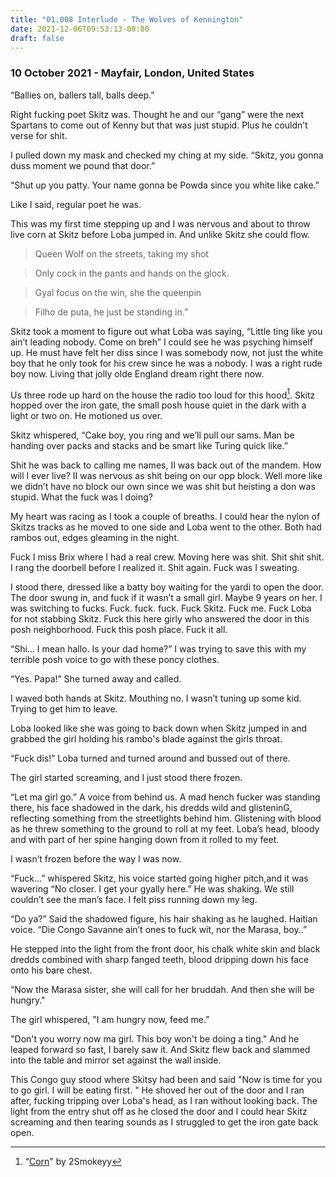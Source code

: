 ```yaml
---
title: "01.008 Interlude - The Wolves of Kennington"
date: 2021-12-06T09:53:13-08:00
draft: false
---
```

### 10 October 2021 - Mayfair, London, United States

“Ballies on, ballers tall, balls deep.”

Right fucking poet Skitz was. Thought he and our “gang” were the next Spartans to come out of Kenny but that was just stupid. Plus he couldn’t verse for shit. 

I pulled down my mask and checked my ching at my side. “Skitz, you gonna duss moment we pound that door.”

“Shut up you patty. Your name gonna be Powda since you white like cake.”

Like I said, regular poet he was.

This was my first time stepping up and I was nervous and about to throw live corn at Skitz before Loba jumped in. And unlike Skitz she could flow.

> Queen Wolf on the streets, taking my shot

> Only cock in the pants and hands on the glock.

> Gyal focus on the win, she the queenpin

> <span class="foreign-language" lang="br" title="Son of a bitch">Filho de puta</span>, he just be standing in.”

Skitz took a moment to figure out what Loba was saying, “Little ting like you ain’t leading nobody. Come on breh” I could see he was psyching himself up.  He must have felt her diss since I was somebody now, not just the white boy that he only took for his crew since he was a nobody. I was a right rude boy now.  Living that jolly olde England dream right there now. 

Us three rode up hard on the house the radio too loud for this hood[^1]. Skitz hopped over the iron gate, the small posh house quiet in the dark with a light or two on. He motioned us over. 

Skitz whispered, “Cake boy, you ring and we’ll pull our sams. Man be handing over packs and stacks and be smart like Turing quick like.”

Shit he was back to calling me names, II was back out of the mandem. How will I ever live? II was nervous as shit being on our opp block. Well more like we didn’t have no block our own since we was shit but heisting a don was stupid. What the fuck was I doing?

My heart was racing as I took a couple of breaths. I could hear the nylon of Skitzs tracks as he moved to one side and Loba went to the other. Both had rambos out, edges gleaming in the night. 

Fuck I miss Brix where I had a real crew. Moving here was shit. Shit shit shit. I rang the doorbell before I realized it. Shit again. Fuck was I sweating. 

I stood there, dressed like a batty boy waiting for the yardi to open the door. The door swung in, and fuck if it wasn’t a small girl. Maybe 9 years on her. I was switching to fucks. Fuck. fuck. fuck. Fuck Skitz. Fuck me. Fuck Loba for not stabbing Skitz. Fuck this here girly who answered the door in this posh neighborhood. Fuck this posh place. Fuck it all.

“Shi… I mean hallo.  Is your dad home?” I was trying to save this with my terrible posh voice to go with these poncy clothes. 

“Yes.  Papa!” She turned away and called. 

I waved both hands at Skitz. Mouthing no. I wasn’t tuning up some kid. Trying to get him to leave.

Loba looked like she was going to back down when Skitz jumped in and grabbed the girl holding his rambo's blade against the girls throat.

“Fuck dis!” Loba turned and turned around and bussed out of there. 

The girl started screaming, and I just stood there frozen. 

“Let ma girl go.” A voice from behind us. A mad hench fucker  was standing there, his face shadowed in the dark, his dredds wild and glisteninG, reflecting something from the streetlights behind him. Glistening with blood as he threw something to the ground to roll at my feet. Loba’s head, bloody and with part of her spine hanging down from it rolled to my feet. 

I wasn’t frozen before the way I was now. 

“Fuck…” whispered Skitz, his voice started going higher pitch,and it was wavering “No closer. I get your gyally here.” He was shaking. We still couldn’t see the man’s face. I felt piss running down my leg.

“Do ya?” Said the shadowed figure, his hair shaking as he laughed. Haitian voice. “Die Congo Savanne ain’t ones to fuck wit, nor the Marasa, boy..”

He stepped into the light from the front door, his chalk white skin and black dredds combined with sharp fanged teeth, blood dripping down his face onto his bare chest. 

“Now the Marasa sister, she will call for her bruddah. And then she will be hungry."

The girl whispered, "I am hungry now, feed me."

"Don't you worry now ma girl. This boy won't be doing a ting." And he leaped forward so fast, I barely saw it. And Skitz flew back and slammed into the table and mirror set against the wall inside.

This Congo guy stood where Skitsy had been and said "Now is time for you to go girl. I will be eating first. " He shoved her out of the door and I ran after, fucking tripping over Loba's head, as I ran without looking back. The light from the entry shut off as he closed the door and I could hear Skitz screaming and then tearing sounds as I struggled to get the iron gate back open.

[^1]: “[Corn](https://youtu.be/GkNVNruiVfE)" by 2Smokeyy
